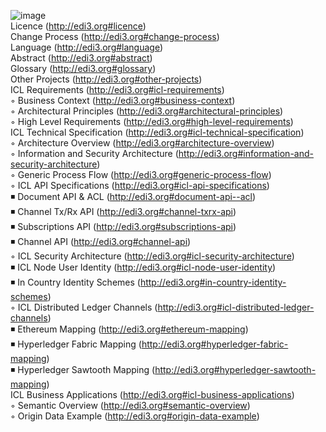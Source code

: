 ![image](https://github.com/dimensionofficial/EDI3-ICL-Standards/blob/master/pic/ICLvision.JPG)  
Licence (http://edi3.org#licence)  
Change Process (http://edi3.org#change-process)  
Language (http://edi3.org#language)  
Abstract (http://edi3.org#abstract)  
Glossary (http://edi3.org#glossary)  
Other Projects (http://edi3.org#other-projects)  
ICL Requirements (http://edi3.org#icl-requirements)  
◦ Business Context (http://edi3.org#business-context)  
◦ Architectural Principles (http://edi3.org#architectural-principles)  
◦ High Level Requirements (http://edi3.org#high-level-requirements)  
ICL Technical Specification (http://edi3.org#icl-technical-specification)  
◦ Architecture Overview (http://edi3.org#architecture-overview)  
◦ Information and Security Architecture (http://edi3.org#information-and-security-architecture)  
◦ Generic Process Flow (http://edi3.org#generic-process-flow)  
◦ ICL API Specifications (http://edi3.org#icl-api-specifications)  
◾ Document API & ACL (http://edi3.org#document-api--acl)  
◾ Channel Tx/Rx API (http://edi3.org#channel-txrx-api)  
◾ Subscriptions API (http://edi3.org#subscriptions-api)  
◾ Channel API (http://edi3.org#channel-api)  
◦ ICL Security Architecture (http://edi3.org#icl-security-architecture)  
◾ ICL Node User Identity (http://edi3.org#icl-node-user-identity)  
◾ In Country Identity Schemes (http://edi3.org#in-country-identity-schemes)  
◦ ICL Distributed Ledger Channels (http://edi3.org#icl-distributed-ledger-channels)  
◾ Ethereum Mapping (http://edi3.org#ethereum-mapping)  
◾ Hyperledger Fabric Mapping (http://edi3.org#hyperledger-fabric-mapping)  
◾ Hyperledger Sawtooth Mapping (http://edi3.org#hyperledger-sawtooth-mapping)  
ICL Business Applications (http://edi3.org#icl-business-applications)  
◦ Semantic Overview (http://edi3.org#semantic-overview)  
◦ Origin Data Example (http://edi3.org#origin-data-example)  
